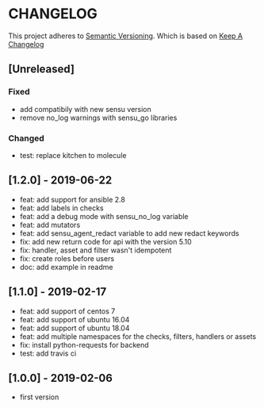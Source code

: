 # CHANGELOG

This project adheres to [Semantic Versioning](http://semver.org/).
Which is based on [Keep A Changelog](http://keepachangelog.com/)

## [Unreleased]

### Fixed

- add compatibily with new sensu version
- remove no_log warnings with sensu_go libraries

### Changed

- test: replace kitchen to molecule

## [1.2.0] - 2019-06-22

- feat: add support for ansible 2.8
- feat: add labels in checks
- feat: add a debug mode with sensu_no_log variable
- feat: add mutators
- feat: add sensu_agent_redact variable to add new redact keywords
- fix: add new return code for api with the version 5.10
- fix: handler, asset and filter wasn't idempotent
- fix: create roles before users
- doc: add example in readme

## [1.1.0] - 2019-02-17

- feat: add support of centos 7
- feat: add support of ubuntu 16.04
- feat: add support of ubuntu 18.04
- feat: add multiple namespaces for the checks, filters, handlers or assets
- fix: install python-requests for backend
- test: add travis ci

## [1.0.0] - 2019-02-06

- first version
